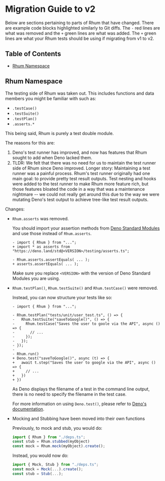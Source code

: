 # Migration Guide to v2

Below are sections pertaining to parts of Rhum that have changed. There are
example code blocks highlighted similarly to Git diffs. The `-` red lines are
what was removed and the `+` green lines are what was added. The `+` green lines
are what your Rhum tests should be using if migrating from v1 to v2.

## Table of Contents

- [Rhum Namespace](#rhum-namespace)

## Rhum Namespace

The testing side of Rhum was taken out. This includes functions and data members
you might be familiar with such as:

- `.testCase()`
- `.testSuite()`
- `.testPlan()`
- `.asserts.*`

This being said, Rhum is purely a test double module.

The reasons for this are:

1. Deno's test runner has improved, and now has features that Rhum sought to add
   when Deno lacked them.
2. TLDR: We felt that there was no need for us to maintain the test runner side
   of Rhum since Deno improved. Longer story: Maintaining a test runner was a
   painful process. Rhum's test runner originally had one main goal: to provide
   pretty test result outputs. Test nesting and hooks were added to the test
   runner to make Rhum more feature rich, but those features bloated the code in
   a way that was a maintenance nightmare -- we could not really get around this
   due to the way we were mutating Deno's test output to achieve tree-like test
   result outputs.

Changes:

- `Rhum.asserts` was removed.

  You should import your assertion methods from
  [Deno Standard Modules](https://deno.land/std) and use those instead of
  `Rhum.asserts`.

  ```diff-typescript
  - import { Rhum } from "...";
  + import * as asserts from "https://deno.land/std@<VERSION>/testing/asserts.ts";

  - Rhum.asserts.assertEquals( ... );
  + asserts.assertEquals( ... );
  ```

  Make sure you replace `<VERSION>` with the version of Deno Standard Modules
  you are using.

- `Rhum.testPlan()`, `Rhum.testSuite()` and `Rhum.testCase()` were removed.

  Instead, you can now structure your tests like so:

  ```diff-typescript
  - import { Rhum } from "...";

  - Rhum.testPlan("tests/unit/user_test.ts", () => {
  -   Rhum.testSuite("saveToGoogle()", () => {
  -     Rhum.testCase("Saves the user to goole via the API", async () => {
  -       // ...
  -     });
  -   });
  - });
  -
  - Rhum.run()
  + Deno.test("saveToGoogle()", async (t) => {
  +   await t.step("Saves the user to google via the API", async () => {
  +     // ...
  +   })
  + })
  ```

  As Deno displays the filename of a test in the command line output, there is
  no need to specify the filename in the test case.

  For more information on using `Deno.test()`, please refer to
  [Deno's documentation](https://deno.land/manual@v1.20.5/testing).

- Mocking and Stubbing have been moved into their own functions

   Previously, to mock and stub, you would do:

   ```ts
   import { Rhum } from "./deps.ts";
   const stub = Rhum.stubbed(myObject)
   const mock = Rhum.mock(myObject).create();
   ```

   Instead, you would now do:

   ```ts
   import { Mock, Stub } from "./deps.ts";
   const mock = Mock(...).create();
   const stub = Stub(...);
   ```
